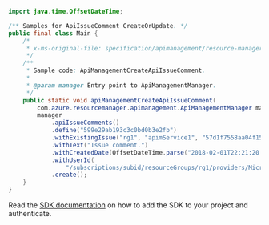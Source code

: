 ```java
import java.time.OffsetDateTime;

/** Samples for ApiIssueComment CreateOrUpdate. */
public final class Main {
    /*
     * x-ms-original-file: specification/apimanagement/resource-manager/Microsoft.ApiManagement/stable/2021-08-01/examples/ApiManagementCreateApiIssueComment.json
     */
    /**
     * Sample code: ApiManagementCreateApiIssueComment.
     *
     * @param manager Entry point to ApiManagementManager.
     */
    public static void apiManagementCreateApiIssueComment(
        com.azure.resourcemanager.apimanagement.ApiManagementManager manager) {
        manager
            .apiIssueComments()
            .define("599e29ab193c3c0bd0b3e2fb")
            .withExistingIssue("rg1", "apimService1", "57d1f7558aa04f15146d9d8a", "57d2ef278aa04f0ad01d6cdc")
            .withText("Issue comment.")
            .withCreatedDate(OffsetDateTime.parse("2018-02-01T22:21:20.467Z"))
            .withUserId(
                "/subscriptions/subid/resourceGroups/rg1/providers/Microsoft.ApiManagement/service/apimService1/users/1")
            .create();
    }
}
```

Read the [SDK documentation](https://github.com/Azure/azure-sdk-for-java/blob/azure-resourcemanager-apimanagement_1.0.0-beta.3/sdk/apimanagement/azure-resourcemanager-apimanagement/README.md) on how to add the SDK to your project and authenticate.

